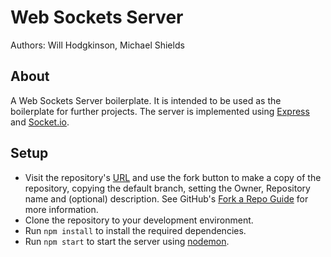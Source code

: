 # Web Sockets Server

Authors: Will Hodgkinson, Michael Shields

## About

A Web Sockets Server boilerplate. It is intended to be used as the boilerplate for further projects. The server is implemented using [Express](https://expressjs.com/) and [Socket.io](https://socket.io/).

## Setup

- Visit the repository's [URL](https://github.com/MCRCodesGraduatesProjects/BackendTemplate) and use the fork button to make a copy of the repository, copying the default branch, setting the Owner, Repository name and (optional) description. See GitHub's [Fork a Repo Guide](https://docs.github.com/en/get-started/quickstart/fork-a-repo) for more information.
- Clone the repository to your development environment. 
- Run `npm install` to install the required dependencies. 
- Run `npm start` to start the server using [nodemon](https://www.npmjs.com/package/nodemon).